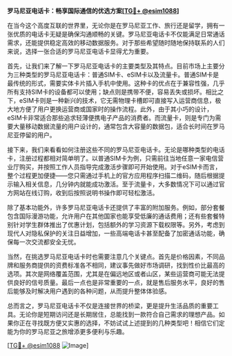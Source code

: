 **罗马尼亚电话卡：畅享国际通信的优选方案[[TG💪+ @esim1088](https://t.me/s/esim1088)]**

在当今这个高度互联的世界里，无论你是在罗马尼亚工作、旅行还是留学，拥有一张优质的电话卡无疑是确保沟通顺畅的关键。罗马尼亚电话卡不仅能满足日常通话需求，还能提供稳定高效的移动数据服务。对于那些希望随时随地保持联系的人们来说，选择一张合适的罗马尼亚电话卡显得尤为重要。

首先，让我们来了解一下罗马尼亚电话卡的主要类型及其特点。目前市场上主要分为三种类型的罗马尼亚电话卡：普通SIM卡、eSIM卡以及流量卡。普通SIM卡是最传统的形式，需要实体卡片插入手机中使用。这种卡的优点在于兼容性强，几乎所有支持SIM卡的设备都可以使用；缺点则是携带不便，容易丢失或损坏。相比之下，eSIM卡则是一种新兴的技术，它无需物理卡槽即可直接写入运营商信息，极大地方便了用户更换运营商或国家时的操作流程。此外，由于其小巧的设计，eSIM卡非常适合那些追求轻薄便携电子产品的消费者。而流量卡，则是专门为需要大量移动数据流量的用户设计的，通常包含大容量的数据包，适合长时间在罗马尼亚停留的用户。

接下来，我们来看看如何注册这些不同的罗马尼亚电话卡。无论是哪种类型的电话卡，注册过程都相对简单明了。以普通SIM卡为例，只需前往当地任意一家电信营业厅购买，并按照工作人员指导完成激活步骤即可开始使用。对于eSIM卡而言，整个过程更加便捷——您只需通过手机上的官方应用程序扫描二维码，随后根据提示输入相关信息，几分钟内就能成功激活。至于流量卡，大多数情况下可以通过官方网站在线订购，收到后按照说明书操作即可轻松激活。

除了基本功能外，许多罗马尼亚电话卡还提供了丰富的附加服务。例如，部分套餐包含国际漫游功能，允许用户在其他国家也能享受低廉的通话费用；还有些套餐特别针对学生群体推出了优惠计划，包括额外的学习资源下载权限等。另外，考虑到现代人对隐私保护的关注日益增加，一些高端电话卡甚至配备了加密通话功能，确保每一次交流都安全无忧。

当然，在挑选罗马尼亚电话卡时也需要注意几个关键点。首先是价格因素，不同品牌和服务商提供的资费标准各不相同，建议事先做好市场调研，找到性价比最高的选项。其次是网络覆盖范围，尤其是在偏远地区或者山区，某些运营商可能无法提供良好的信号质量。最后一点也是非常重要的一点，就是售后服务水平，良好的售后能够及时解决用户遇到的各种问题，从而提升整体体验感。

总而言之，罗马尼亚电话卡不仅是连接世界的桥梁，更是提升生活品质的重要工具。无论你是短期访问还是长期居住，总能找到一款符合自己需求的理想产品。如果你正在寻找既方便又实惠的选择，不妨试试上述提到的几种类型吧！相信它们定能为你的罗马尼亚之旅增添更多便利与乐趣。

[[TG💪+ @esim1088](https://t.me/s/esim1088) ![Image](https://i.postimg.cc/4NQfJmqS/Snipaste-2025-05-13-00-14-12.png)]
